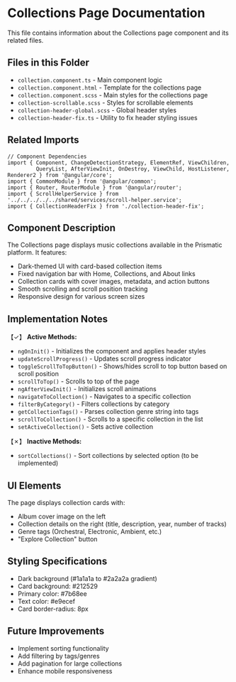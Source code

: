 # Collections Page Documentation

This file contains information about the Collections page component and its related files.

## Files in this Folder

- `collection.component.ts` - Main component logic
- `collection.component.html` - Template for the collections page
- `collection.component.scss` - Main styles for the collections page
- `collection-scrollable.scss` - Styles for scrollable elements
- `collection-header-global.scss` - Global header styles
- `collection-header-fix.ts` - Utility to fix header styling issues

## Related Imports

```
// Component Dependencies
import { Component, ChangeDetectionStrategy, ElementRef, ViewChildren, 
         QueryList, AfterViewInit, OnDestroy, ViewChild, HostListener, Renderer2 } from '@angular/core';
import { CommonModule } from '@angular/common';
import { Router, RouterModule } from '@angular/router';
import { ScrollHelperService } from '../../../../../shared/services/scroll-helper.service';
import { CollectionHeaderFix } from './collection-header-fix';
```

## Component Description

The Collections page displays music collections available in the Prismatic platform. It features:

- Dark-themed UI with card-based collection items
- Fixed navigation bar with Home, Collections, and About links
- Collection cards with cover images, metadata, and action buttons
- Smooth scrolling and scroll position tracking
- Responsive design for various screen sizes

## Implementation Notes

【✓】 **Active Methods:**
- `ngOnInit()` - Initializes the component and applies header styles
- `updateScrollProgress()` - Updates scroll progress indicator
- `toggleScrollToTopButton()` - Shows/hides scroll to top button based on scroll position
- `scrollToTop()` - Scrolls to top of the page
- `ngAfterViewInit()` - Initializes scroll animations
- `navigateToCollection()` - Navigates to a specific collection
- `filterByCategory()` - Filters collections by category
- `getCollectionTags()` - Parses collection genre string into tags
- `scrollToCollection()` - Scrolls to a specific collection in the list
- `setActiveCollection()` - Sets active collection

【✗】 **Inactive Methods:**
- `sortCollections()` - Sort collections by selected option (to be implemented)

## UI Elements

The page displays collection cards with:
- Album cover image on the left
- Collection details on the right (title, description, year, number of tracks)
- Genre tags (Orchestral, Electronic, Ambient, etc.)
- "Explore Collection" button

## Styling Specifications

- Dark background (#1a1a1a to #2a2a2a gradient)
- Card background: #212529
- Primary color: #7b68ee
- Text color: #e9ecef
- Card border-radius: 8px

## Future Improvements

- Implement sorting functionality
- Add filtering by tags/genres
- Add pagination for large collections
- Enhance mobile responsiveness 